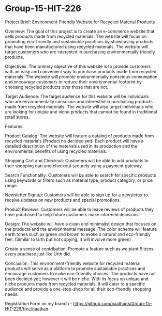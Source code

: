 # Group-15-HIT-226

Project Brief: Environment-Friendly Website for Recycled Material Products

Overview: The goal of this project is to create an e-commerce website that sells products made from recycled materials. The website will focus on promoting eco-friendly and sustainable practices by showcasing products that have been manufactured using recycled materials. The website will target customers who are interested in purchasing environmentally friendly products.

Objectives: The primary objective of this website is to provide customers with an easy and convenient way to purchase products made from recycled materials. The website will promote environmentally conscious consumption and encourage customers to reduce their environmental footprint by choosing recycled products over those that are not.

Target Audience: The target audience for this website will be individuals who are environmentally conscious and interested in purchasing products made from recycled materials. The website will also target individuals who are looking for unique and niche products that cannot be found in traditional retail stores.

Features:

Product Catalog: The website will feature a catalog of products made from recycled materials (Product no decided yet). Each product will have a detailed description of the materials used in its production and the environmental benefits of using recycled materials.

Shopping Cart and Checkout: Customers will be able to add products to their shopping cart and checkout securely using a payment gateway.

Search Functionality: Customers will be able to search for specific products using keywords or filters such as material type, product category, or price range.

Newsletter Signup: Customers will be able to sign up for a newsletter to receive updates on new products and special promotions.

Product Reviews: Customers will be able to leave reviews of products they have purchased to help future customers make informed decisions.

Design: The website will have a clean and minimalist design that focuses on the products and the environmental message. The color scheme will feature earth tones such as green and brown to evoke a natural and eco-friendly feel. (Similar to Urth but not copying, it will involve more green)

Create a sense of contribution: Promote a feature such as we plant 5 trees every pruchase just like Urth did.

Conclusion: This environment-friendly website for recycled material products will serve as a platform to promote sustainable practices and encourage customers to make eco-friendly choices. The products have not been decided yet; however it will be niche. With its focus on unique and niche products made from recycled materials, it will cater to a specific audience and provide a one-stop-shop for all their eco-friendly shopping needs. 

Registration Form on my branch - https://github.com/naathans/Group-15-HIT-226/tree/naathan